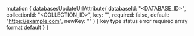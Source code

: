 mutation {
    databasesUpdateUrlAttribute(
        databaseId: "<DATABASE_ID>",
        collectionId: "<COLLECTION_ID>",
        key: "",
        required: false,
        default: "https://example.com",
        newKey: ""
    ) {
        key
        type
        status
        error
        required
        array
        format
        default
    }
}
